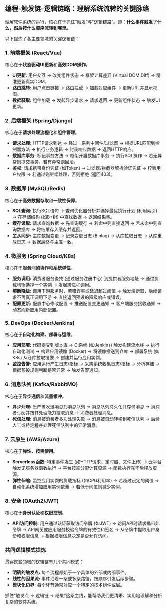 
## 编程-触发链-逻辑链路：理解系统流转的关键脉络

理解软件系统的运行，核心在于抓住“触发”与“逻辑链路”。即：**什么事件触发了什么，然后按什么顺序流转到哪里。**

以下提炼了各主要领域的关键逻辑链：

### 1. 前端框架 (React/Vue)

核心在于**状态驱动UI更新**和**高效DOM操作**。

*   **UI更新:** 用户交互 $\rightarrow$ 改变组件状态 $\rightarrow$ 框架计算差异 (Virtual DOM Diff) $\rightarrow$ 精准更新真实DOM。
*   **路由跳转:** 用户点击链接 $\rightarrow$ 路由拦截 $\rightarrow$ 加载对应组件 $\rightarrow$ 更新URL并显示视图。
*   **数据获取:** 组件加载 $\rightarrow$ 发起异步请求 $\rightarrow$ 请求返回 $\rightarrow$ 更新组件状态 $\rightarrow$ 触发UI更新。

### 2. 后端框架 (Spring/Django)

核心在于**请求处理流程化**和**组件管理**。

*   **请求处理:** HTTP请求到达 $\rightarrow$ 经过一系列中间件/过滤器 $\rightarrow$ 根据URL匹配到控制器方法 $\rightarrow$ 执行业务逻辑 $\rightarrow$ 封装响应数据 $\rightarrow$ 返回HTTP响应。
*   **数据库事务:** 标记事务方法 $\rightarrow$ 框架开启数据库事务 $\rightarrow$ 执行SQL操作 $\rightarrow$ 若无异常则提交事务，若有异常则回滚。
*   **鉴权:** 请求携带身份凭证 (如Token) $\rightarrow$ 过滤器/拦截器解析验证凭证 $\rightarrow$ 校验用户权限 $\rightarrow$ 若通过则继续处理，否则拒绝 (返回403)。

### 3. 数据库 (MySQL/Redis)

核心在于**高效数据存取**和**一致性保障**。

*   **SQL查询:** 执行SQL语句 $\rightarrow$ 查询优化器分析并选择最优执行计划 (利用索引) $\rightarrow$ 在存储结构 (如B+树) 中查找数据 $\rightarrow$ 返回结果集。
*   **缓存读取:** 请求查询数据 $\rightarrow$ 先查询缓存 $\rightarrow$ 若命中则直接返回 $\rightarrow$ 若未命中则查询数据库 $\rightarrow$ 将结果存入缓存并返回。
*   **主从同步:** 主库数据变更 $\rightarrow$ 记录变更日志 (Binlog) $\rightarrow$ 从库拉取日志 $\rightarrow$ 从库重放日志 $\rightarrow$ 数据最终与主库一致。

### 4. 微服务 (Spring Cloud/K8s)

核心在于**服务间的协作**和**系统弹性**。

*   **服务调用:** 消费者服务查找 (通过服务注册中心) 到提供者服务地址 $\rightarrow$ 通过负载均衡选择一个实例 $\rightarrow$ 发起跨进程调用。
*   **熔断降级:** 调用下游服务时，若错误率或延迟超过阈值 $\rightarrow$ 触发熔断器，后续请求不再真正调用下游 $\rightarrow$ 直接返回预设的降级响应或错误。
*   **配置更新:** 配置中心修改配置 $\rightarrow$ 推送配置变更通知 $\rightarrow$ 客户端服务接收通知 $\rightarrow$ 动态刷新应用内部配置。

### 5. DevOps (Docker/Jenkins)

核心在于**自动化构建、部署与运维**。

*   **应用部署:** 代码提交到版本库 $\rightarrow$ CI系统 (如Jenkins) 触发构建流水线 $\rightarrow$ 执行自动化测试 $\rightarrow$ 构建应用镜像 (Docker) $\rightarrow$ 将镜像推送到仓库 $\rightarrow$ 部署系统 (如K8s) 从仓库拉取镜像 $\rightarrow$ 创建并运行应用实例。
*   **监控告警:** 应用运行产生日志/指标 $\rightarrow$ 采集系统收集日志/指标 $\rightarrow$ 分析存储 $\rightarrow$ 根据预设规则判断是否异常 $\rightarrow$ 触发告警通知。

### 6. 消息队列 (Kafka/RabbitMQ)

核心在于**异步通信**和**流量缓冲**。

*   **异步处理:** 生产者发送消息到消息队列 $\rightarrow$ 消息队列持久化并存储消息 $\rightarrow$ 消费者订阅并按其处理能力拉取消息 $\rightarrow$ 消费者处理消息。
*   **死信处理:** 消息被消费者多次处理失败 $\rightarrow$ 消息被自动转移到死信队列 $\rightarrow$ 后续人工或特定程序处理死信队列中的异常消息。

### 7. 云原生 (AWS/Azure)

核心在于**弹性、按需使用**。

*   **Serverless函数:** 特定事件发生 (如HTTP请求、定时器、文件上传) $\rightarrow$ 云平台触发无服务器函数执行 $\rightarrow$ 平台按需分配计算资源 $\rightarrow$ 函数执行完毕后释放资源。
*   **弹性伸缩:** 监控应用实例的负载指标 (如CPU利用率) $\rightarrow$ 若超过设定的阈值 $\rightarrow$ 自动化系统增加应用实例数量 $\rightarrow$ 若低于阈值则减少实例。

### 8. 安全 (OAuth2/JWT)

核心在于**身份认证**和**权限控制**。

*   **API访问控制:** 用户通过认证获取访问令牌 (如JWT) $\rightarrow$ 访问API时请求携带此令牌 $\rightarrow$ API网关或应用服务校验令牌的有效性和签名 $\rightarrow$ 从令牌中提取用户身份和权限信息 $\rightarrow$ 根据权限信息决定是否允许访问。

### 共同逻辑模式提炼

贯穿这些领域的逻辑链有几个共同模式：

*   **明确的触发点:** 每个流程都始于一个具体的外部或内部事件。
*   **线性的因果流:** 事件沿着一条或多条路径，按顺序引发后续步骤。
*   **模块化边界:** 每个环节通常对应一个特定的技术组件或层。

抓住“触发点 $\rightarrow$ 逻辑链 $\rightarrow$ 结果”这条主线，能帮助我们更清晰、实用地理解和分析复杂的软件系统。